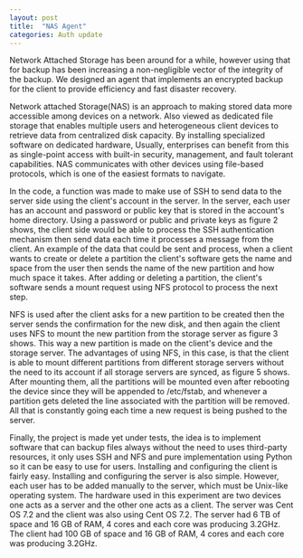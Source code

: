 ```yaml
---
layout: post
title:  "NAS Agent"
categories: Auth update
---
```

Network Attached Storage has been around for a while, however using that for backup has been increasing a non-negligible vector of the integrity of the backup. We designed an agent that implements an encrypted backup for the client to provide efficiency and fast disaster recovery. 


Network attached Storage(NAS) is an approach to making stored data more accessible among devices on a network. Also viewed as dedicated file storage that enables multiple users and heterogeneous client devices to retrieve data from centralized disk capacity. By installing specialized software on dedicated hardware, Usually, enterprises can benefit from this as single-point access with built-in security, management, and fault tolerant capabilities. NAS communicates with other devices using file-based protocols, which is one of the easiest formats to navigate. 

In the code, a function was made to make use of SSH to send data to the server side using the client's account in the server. In the server, each user has an account and password or public key that is stored in the account's home directory. Using a password or public and private keys as figure 2 shows, the client side would be able to process the SSH authentication mechanism then send data each time it processes a message from the client. An example of the data that could be sent and process, when a client wants to create or delete a partition the client's software gets the name and space from the user then sends the name of the new partition and how much space it takes. After adding or deleting a partition, the client's software sends a mount request using NFS protocol to process the next step. 

NFS is used after the client asks for a new partition to be created then the server sends the confirmation for the new disk, and then again the client uses NFS to mount the new partition from the storage server as figure 3 shows. This way a new partition is made on the client's device and the storage server. The advantages of using NFS, in this case, is that the client is able to mount different partitions from different storage servers without the need to its account if all storage servers are synced, as figure 5 shows. After mounting them, all the partitions will be mounted even after rebooting the device since they will be appended to /etc/fstab, and whenever a partition gets deleted the line associated with the partition will be removed. All that is constantly going each time a new request is being pushed to the server.

Finally, the project is made yet under tests, the idea is to implement software that can backup files always without the need to uses third-party resources, it only uses SSH and NFS and pure implementation using Python so it can be easy to use for users. Installing and configuring the client is fairly easy. Installing and configuring the server is also simple. However, each user has to be added manually to the server, which must be Unix-like operating system. The hardware used in this experiment are two devices one acts as a server and the other one acts as a client. The server was Cent OS 7.2 and the client was also using Cent OS 7.2. The server had 6 TB of space and 16 GB of RAM, 4 cores and each core was producing 3.2GHz. The client had 100 GB of space and 16 GB of RAM, 4 cores and each core was producing 3.2GHz.


